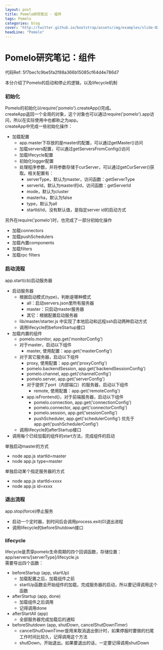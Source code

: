 ```yaml
---
layout: post
title: Pomelo研究笔记 - 组件
tags: Pomelo
categories: blog
cover: "http://twitter.github.io/bootstrap/assets/img/examples/slide-02.jpg" 
headLine: "Pomelo"
---
```

Pomelo研究笔记：组件
=====
代码Ref: 5f7bec1c9be5fa2f88a366b15085cf64d4e786d7

本分介绍了Pomelo的启动和停止的逻辑，以及lifecycle机制

### 初始化
Pomelo的初始化以require('pomelo').createApp()完成。   
createApp返回一个全局的对象，这个对象也可以通过require('pomelo').app访问，所以在实际使用中也都称之为app。   
createApp中完成一些初始化操作：
- 加载配置
    - app.master下存放的是master的配置，可以通过getMaster()访问
    - 加载servers配置，可以通过getServersFromConfig()访问
    - 加载lifecycle配置
    - 初始化logger配置
    - 处理程序参数，并将参数存储于curServer，可以通过getCurServer()获取。相关配置有：
        - serverType，默认为master，访问函数：getServerType
        - serverId，默认为master的id，访问函数：getServerId
        - mode，默认为cluster
        - masterha，默认为false
        - type，默认为all
        - startId/id，没有默认值，是指定server id的启动方式

另外在require('pomelo')时，也完成了一部分初始化操作
- 加载connectors
- 加载pushSchedulers
- 加载內置components
- 加载filters
- 加载rpc filters

### 启动流程
app.start(cb)启动服务器
- 启动服务器
    - 根据启动模式(type)，判断是哪种模式
      - all：启动servers.json里所有服务器
      - master：只启动master服务器
      - 其它：根据配置启动服务器
    - lib/master/starter.js 中实现了本地启动和远程ssh启动两种启动方式
    - 调用lifecycle的beforeStartup接口
- 加载内置的组件
    - pomelo.monitor, app.get('monitorConfig')
    - 对于master，启动以下组件
      - master, 使用配置：app.get('masterConfig')
    - 对于其它服务器，启动以下组件
      - proxy, 使用配置：app.get('proxyConfig')
      - pomelo.backendSession, app.get('backendSessionConfig')
      - pomelo.channel, app.get('channelConfig')
      - pomelo.server, app.get('serverConfig')
      - 对于提供了port（内部端口）的服务器，启动以下组件
        - remote, 使用配置：app.get('remoteConfig')
      - app.isFrontend()，对于前端服务器，启动以下组件
        - pomelo.connection, app.get('connectionConfig')
        - pomelo.connector, app.get('connectorConfig')
        - pomelo.session, app.get('sessionConfig')
        - pushScheduler, app.get('schedulerConfig') 优先于 app.get('pushSchedulerConfig')
    - 调用lifecycle的afterStartup接口
- 调用每个已经加载的组件的start方法，完成组件的启动

单独启动master的方式
- node app.js startId=master
- node app.js type=master

单独启动某个指定服务器的方式
- node app.js startId=xxxx
- node app.js id=xxxx

### 退出流程
app.stop(force)停止服务
- 启动一个定时器，到时间后会调用process.exit(0)退出进程   
- 调用lifecycle的beforeShutdown接口


### lifecycle
lifecycle是贯穿pomelo生命周期的四个回调函数，存储位置：app/servers/[serverType]/lifecycle.js   
需要导出四个函数：
- beforeStartup (app, startUp)
  - 加载配置之后，加载组件之前
  - startUp函数会开始组件的加载，完成服务器的启动，所以要记得调用这个函数
- afterStartup (app, done)
  - 加载组件之后调用
  - 记得调用done
- afterStartAll (app)
  - 全部服务器完成加载后的通知
- beforeShutdown (app, shutDown, cancelShutDownTimer)
  - cancelShutDownTimer是用来取消退出倒计时，如果停服时要做的扫尾工作时间比较久，记得调用这个方法
  - shutDown，开始退出。如果要退出的话，一定要记得调用shutDown
